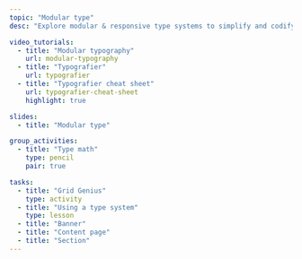 ```yaml
---
topic: "Modular type"
desc: "Explore modular & responsive type systems to simplify and codify typesetting on the web."

video_tutorials:
  - title: "Modular typography"
    url: modular-typography
  - title: "Typografier"
    url: typografier
  - title: "Typografier cheat sheet"
    url: typografier-cheat-sheet
    highlight: true

slides:
  - title: "Modular type"

group_activities:
  - title: "Type math"
    type: pencil
    pair: true

tasks:
  - title: "Grid Genius"
    type: activity
  - title: "Using a type system"
    type: lesson
  - title: "Banner"
  - title: "Content page"
  - title: "Section"
---
```

